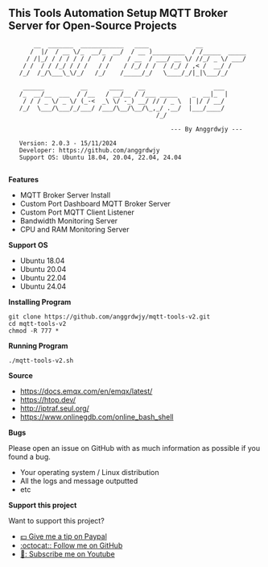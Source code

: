 ## This Tools Automation Setup MQTT Broker Server for Open-Source Projects

```                                                                                                   
       __  _______  ____________   ____             __               
      /  |/  / __ \/_  __/_  __/  / __ )_________  / /_____  _____   
     / /|_/ / / / / / /   / /    / __  / ___/ __ \/ //_/ _ \/ ___/   
    / /  / / /_/ / / /   / /    / /_/ / /  / /_/ / ,< /  __/ /       
   /_/  /_/\___\_\/_/   /_/    /_____/_/   \____/_/|_|\___/_/        
                                                                     
    ______          __      ____    __                   ___         
   /_  __/__  ___  / /__   / __/__ / /___ _____    _  __|_  |        
    / / / _ \/ _ \/ (_-<  _\ \/ -_) __/ // / _ \  | |/ / __/         
   /_/  \___/\___/_/___/ /___/\__/\__/\_,_/ .__/  |___/____/         
                                         /_/                         
                                                                     
                                             --- By Anggrdwjy ---    
                                                                     
   Version: 2.0.3 - 15/11/2024                          
   Developer: https://github.com/anggrdwjy              
   Support OS: Ubuntu 18.04, 20.04, 22.04, 24.04        
                       
```

**Features**
* MQTT Broker Server Install
* Custom Port Dashboard MQTT Broker Server
* Custom Port MQTT Client Listener
* Bandwidth Monitoring Server
* CPU and RAM Monitoring Server

**Support OS**
* Ubuntu 18.04
* Ubuntu 20.04
* Ubuntu 22.04
* Ubuntu 24.04

**Installing Program**
```
git clone https://github.com/anggrdwjy/mqtt-tools-v2.git
cd mqtt-tools-v2
chmod -R 777 *
```

**Running Program**
```
./mqtt-tools-v2.sh
```

**Source**
* https://docs.emqx.com/en/emqx/latest/
* https://htop.dev/
* http://iptraf.seul.org/
* https://www.onlinegdb.com/online_bash_shell

**Bugs**

Please open an issue on GitHub with as much information as possible if you found a bug.
* Your operating system / Linux distribution
* All the logs and message outputted
* etc

**Support this project**

Want to support this project?
* [:dollar: Give me a tip on Paypal](https://www.paypal.me/AnggardaWijaya)
* [:octocat:: Follow me on GitHub](https://github.com/anggrdwjy)
* [🔔: Subscribe me on Youtube](https://www.youtube.com/@anggarda.wijaya)
